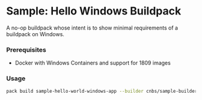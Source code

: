 # Sample: Hello Windows Buildpack

A no-op buildpack whose intent is to show minimal requirements of a buildpack on Windows.

### Prerequisites
* Docker with Windows Containers and support for 1809 images

### Usage

```bash
pack build sample-hello-world-windows-app --builder cnbs/sample-builder:nanoserver-1809 --buildpack .
```
